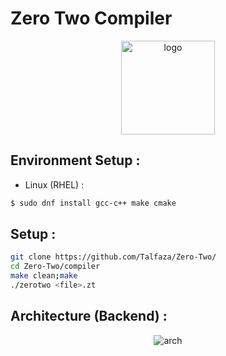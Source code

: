 ﻿# Zero Two Compiler
<p align="center">
  <img src="https://github.com/user-attachments/assets/dcc6da6d-f301-4f90-b2dd-7ab14bc0ef53" alt="logo" width="150" />
</p>


## Environment Setup :

- Linux (RHEL) :

```bash
$ sudo dnf install gcc-c++ make cmake 
```
## Setup : 

```bash
git clone https://github.com/Talfaza/Zero-Two/
cd Zero-Two/compiler
make clean;make
./zerotwo <file>.zt
```


## Architecture (Backend) : 
<p align="center">
  <img src="https://github.com/user-attachments/assets/4bc953dc-5bf4-46bf-b39b-88b4307ba78b" alt="arch"/>
</p>


